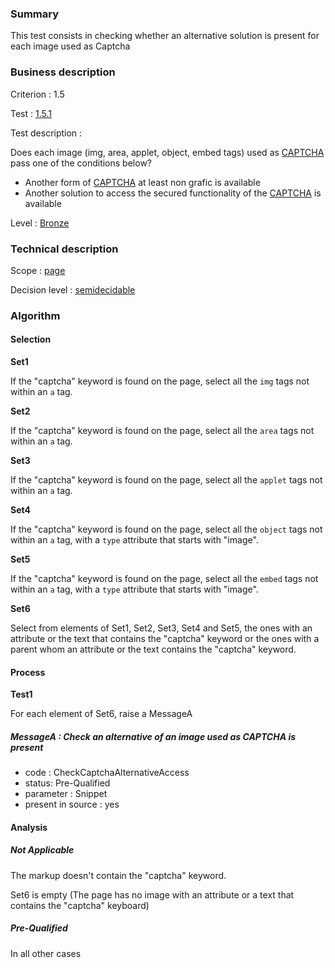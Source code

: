 ### Summary

This test consists in checking whether an alternative solution is present for each image used as Captcha

### Business description

Criterion : 1.5

Test : [1.5.1](http://www.accessiweb.org/index.php/accessiweb-22-english-version.html#test-1-5-1)

Test description :

Does each image (img, area, applet, object, embed tags) used as [CAPTCHA](http://www.accessiweb.org/index.php/glossary-76.html#mcaptcha) pass one of the conditions below?

-   Another form of [CAPTCHA](http://www.accessiweb.org/index.php/glossary-76.html#mcaptcha) at least non grafic is available
-   Another solution to access the secured functionality of the [CAPTCHA](http://www.accessiweb.org/index.php/glossary-76.html#mcaptcha) is available

Level : [Bronze](/en/category/rules-design/accessiweb-11/level/bronze)

### Technical description

Scope : [page](/en/category/rules-design/accessiweb-11/scope/page)

Decision level : [semidecidable](/en/category/rules-design/accessiweb-11/decision-level/semidecidable)

### Algorithm

#### Selection

**Set1**

If the "captcha" keyword is found on the page, select all the `img` tags not within an `a` tag.

**Set2**

If the "captcha" keyword is found on the page, select all the `area` tags not within an `a` tag.

**Set3**

If the "captcha" keyword is found on the page, select all the `applet` tags not within an `a` tag.

**Set4**

If the "captcha" keyword is found on the page, select all the `object` tags not within an `a` tag, with a `type` attribute that starts with "image".

**Set5**

If the "captcha" keyword is found on the page, select all the `embed` tags not within an `a` tag, with a `type` attribute that starts with "image".

**Set6**

Select from elements of Set1, Set2, Set3, Set4 and Set5, the ones with an attribute or the text that contains the "captcha" keyword or the ones with a parent whom an attribute or the text contains the "captcha" keyword.

#### Process

**Test1**

For each element of Set6, raise a MessageA

##### MessageA : Check an alternative of an image used as CAPTCHA is present

-   code : CheckCaptchaAlternativeAccess
-   status: Pre-Qualified
-   parameter : Snippet
-   present in source : yes

#### Analysis

##### Not Applicable

The markup doesn't contain the "captcha" keyword.

Set6 is empty (The page has no image with an attribute or a text that contains the "captcha" keyboard) 

##### Pre-Qualified

In all other cases
